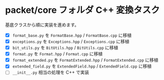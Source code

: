 # packet/core フォルダ C++ 変換タスク

基底クラスから順に実装を進めます。

- [x] `format_base.py` を `FormatBase.hpp` / `FormatBase.cpp` に移植
- [x] `exceptions.py` を `Exceptions.hpp` / `Exceptions.cpp` に移植
- [x] `bit_utils.py` を `BitUtils.hpp` / `BitUtils.cpp` に移植
- [x] `format.py` を `Format.hpp` / `Format.cpp` に移植
- [x] `format_extended.py` を `FormatExtended.hpp` / `FormatExtended.cpp` に移植
- [x] `extended_field.py` を `ExtendedField.hpp` / `ExtendedField.cpp` に移植
- [ ] `__init__.py` 相当の処理を C++ で実装

